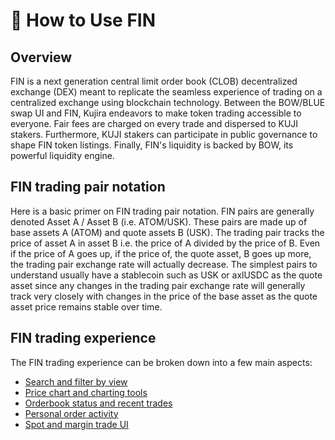 # 📝 How to Use FIN

## Overview

FIN is a next generation central limit order book (CLOB) decentralized exchange (DEX) meant to replicate the seamless experience of trading on a centralized exchange using blockchain technology. Between the BOW/BLUE swap UI and FIN, Kujira endeavors to make token trading accessible to everyone. Fair fees are charged on every trade and dispersed to KUJI stakers. Furthermore, KUJI stakers can participate in public governance to shape FIN token listings. Finally, FIN's liquidity is backed by BOW, its powerful liquidity engine.&#x20;

## FIN trading pair notation

Here is a basic primer on FIN trading pair notation. FIN pairs are generally denoted Asset A / Asset B (i.e. ATOM/USK). These pairs are made up of base assets A (ATOM) and quote assets B (USK). The trading pair tracks the price of asset A in asset B i.e. the price of A divided by the price of B. Even if the price of A goes up, if the price of, the quote asset, B goes up more, the trading pair exchange rate will actually decrease. The simplest pairs to understand usually have a stablecoin such as USK or axlUSDC as the quote asset since any changes in the trading pair exchange rate will generally track very closely with changes in the price of the base asset as the quote asset price remains stable over time.

## FIN trading experience

The FIN trading experience can be broken down into a few main aspects:

* [Search and filter by view](search-and-filter-by-view.md)
* [Price chart and charting tools](price-chart-and-charting-tools.md)
* [Orderbook status and recent trades](orderbook-status-and-recent-trades.md)
* [Personal order activity ](personal-order-activity.md)
* [Spot and margin trade UI ](spot-and-margin-trade-ui/)

##

